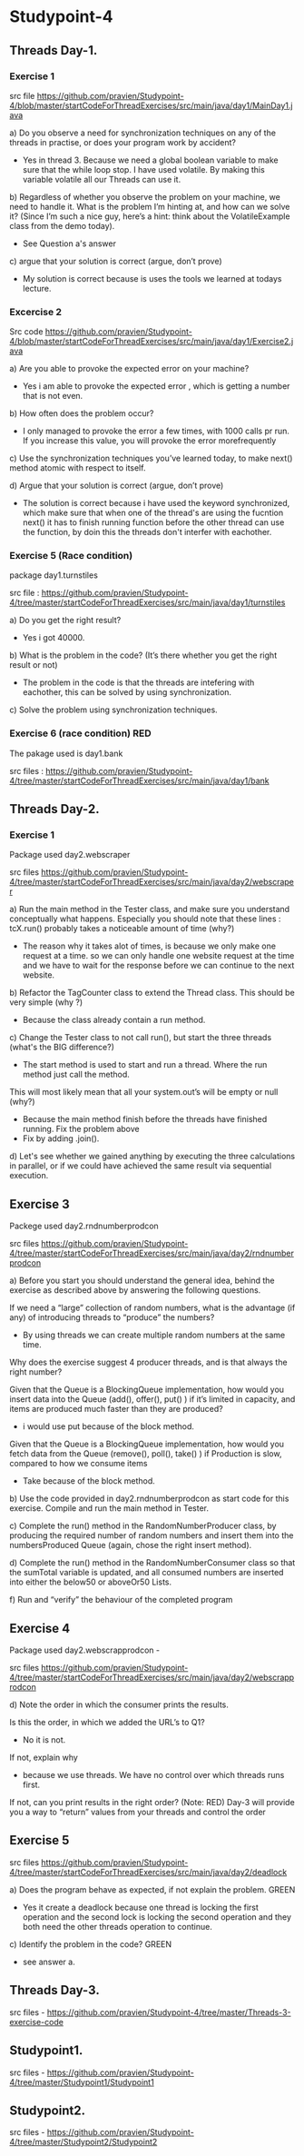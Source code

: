 # Studypoint-4

## Threads Day-1.
  
  ### Exercise 1
  
  src file https://github.com/pravien/Studypoint-4/blob/master/startCodeForThreadExercises/src/main/java/day1/MainDay1.java
  
  a) Do you observe a need for synchronization techniques on any of the threads in practise, or does your program work by         accident?

   - Yes in thread 3. Because we need a global boolean variable to make sure that the while loop stop. I have used volatile.
    By making this variable volatile all our Threads can use it. 

  
  b) Regardless of whether you observe the problem on your machine, we need to handle it.
   What is the problem I’m hinting at, and how can we solve it? (Since I’m such a nice guy, here’s a hint: think about the       VolatileExample class from the demo today).

   - See Question a's answer

  
  c) argue that your solution is correct (argue, don’t prove)

   - My solution is correct because is uses the tools we learned at todays lecture.
    
  ### Excercise 2
  
  Src code https://github.com/pravien/Studypoint-4/blob/master/startCodeForThreadExercises/src/main/java/day1/Exercise2.java

  
  a) Are you able to provoke the expected error on your machine?
  
   - Yes i am able to provoke the expected error , which is getting a number that is not even.
    
  
  b) How often does the problem occur?
    
   - I only managed to provoke the error a few times, with 1000 calls pr run. If you increase this value, you will provoke       the error morefrequently
    
 
 c) Use the synchronization techniques you’ve learned today, to make next() method atomic with respect to itself.
  
 
 d) Argue that your solution is correct (argue, don’t prove)
    
   - The solution is correct because i have used the keyword synchronized, which make sure that when one of the thread's are    using the fucntion next() it has to finish running function before the other thread can use the function, by doin this the    threads don't interfer with eachother.
    
 ### Exercise 5 (Race condition)
package day1.turnstiles

src file : https://github.com/pravien/Studypoint-4/tree/master/startCodeForThreadExercises/src/main/java/day1/turnstiles
  
a) Do you get the right result? 
  
  - Yes i got 40000.
  

b) What is the problem in the code? (It’s there whether you get the right result or not)

  - The problem in the code is that the threads are intefering with eachother, this can be solved by using synchronization.
  

c) Solve the problem using synchronization techniques.

### Exercise 6 (race condition)  RED
 The pakage used is day1.bank
 
 src files : https://github.com/pravien/Studypoint-4/tree/master/startCodeForThreadExercises/src/main/java/day1/bank
  
## Threads Day-2.
 
 ### Exercise 1
  Package used day2.webscraper
  
 src files https://github.com/pravien/Studypoint-4/tree/master/startCodeForThreadExercises/src/main/java/day2/webscraper
   
   a)
  Run the main method in the Tester class, and make sure you understand conceptually what happens. Especially you should note that these lines : tcX.run() probably takes a noticeable amount of time (why?)

- The reason why it takes alot of times, is because we only make one request at a time.
so we can only handle one website request at the time and we have to wait for the response before we can continue to the next website.

b)
Refactor the TagCounter class to extend the Thread class. This should be very simple (why ?)
 - Because the class already contain a run method.
 
c)
Change the Tester class to not call run(), but start the three threads (what's the BIG difference?)

 - The start method is used to start and run a thread. Where the run method just call the method.
 
This will most likely mean that all your system.out’s will be empty or null (why?)
 - Because the main method finish before the threads have finished running.
Fix the problem above
 - Fix by adding .join().
 
 d)
Let's see whether we gained anything by executing the three calculations in parallel, or if we could have achieved the same result via sequential execution.



## Exercise 3
Packege used day2.rndnumberprodcon

src files https://github.com/pravien/Studypoint-4/tree/master/startCodeForThreadExercises/src/main/java/day2/rndnumberprodcon

a) 
Before you start you should understand the general idea, behind the exercise as described above by answering the following questions.

If we need a “large” collection of random numbers, what is the advantage (if any) of introducing threads to “produce” the numbers?
 - By using threads we can create multiple random numbers at the same time.
 
Why does the exercise suggest 4 producer threads, and is that always the right  number?

Given that the Queue is a BlockingQueue implementation, how would you insert data into the Queue (add(), offer(), put() ) if it’s limited in capacity, and items are produced much faster than they are produced?

 - i would use put because of the block method.

Given that the Queue is a BlockingQueue implementation, how would you fetch data from the Queue (remove(), poll(), take() ) if Production is slow, compared to how we consume items

 - Take because of the block method.

b)  Use the code provided in day2.rndnumberprodcon as start code for this exercise. Compile and run the main method in Tester.

c) Complete the run() method in the RandomNumberProducer class, by producing the required number of random numbers and insert them into the numbersProduced Queue (again, chose the right insert method).

d) Complete the run() method in the RandomNumberConsumer class so that the sumTotal variable is updated, and all consumed numbers are inserted into either the below50 or aboveOr50 Lists.

f) Run and “verify” the behaviour of the completed program 


## Exercise 4
Package used day2.webscrapprodcon - 

src files https://github.com/pravien/Studypoint-4/tree/master/startCodeForThreadExercises/src/main/java/day2/webscrapprodcon

d) Note the order in which the consumer prints the results.

Is this the order, in which we added the URL’s to Q1?

 - No it is not.

If not, explain why

 - because we use threads. We have no control over which threads runs first.

If not, can you print results in the right order?  (Note: RED)
Day-3 will provide you a way to “return” values from your threads and control the order



## Exercise 5

src files https://github.com/pravien/Studypoint-4/tree/master/startCodeForThreadExercises/src/main/java/day2/deadlock

a) Does the program behave as expected, if not explain the problem. GREEN

 - Yes it create a deadlock because one thread is locking the first operation and the second lock is locking the second   operation and they both need the other threads operation to continue. 

c) Identify the problem in the code? GREEN

 - see answer a.
 
 
## Threads Day-3.

src files - https://github.com/pravien/Studypoint-4/tree/master/Threads-3-exercise-code

## Studypoint1.

src files - https://github.com/pravien/Studypoint-4/tree/master/Studypoint1/Studypoint1

## Studypoint2.

src files - https://github.com/pravien/Studypoint-4/tree/master/Studypoint2/Studypoint2


